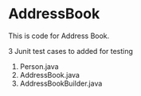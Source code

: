 # AddressBook
This is code for Address Book.

3 Junit test cases to added for testing
1. Person.java
2. AddressBook.java
3. AddressBookBuilder.java

